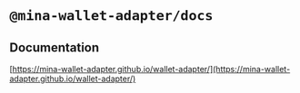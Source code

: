 # `@mina-wallet-adapter/docs`

## Documentation

[https://mina-wallet-adapter.github.io/wallet-adapter/](https://mina-wallet-adapter.github.io/wallet-adapter/)
